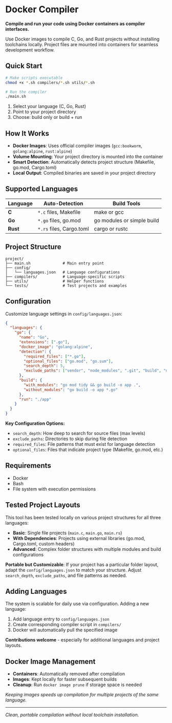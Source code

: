 # Docker Compiler

**Compile and run your code using Docker containers as compiler interfaces.**

Use Docker images to compile C, Go, and Rust projects without installing toolchains locally. Project files are mounted into containers for seamless development workflow.

## Quick Start

```bash
# Make scripts executable
chmod +x *.sh compilers/*.sh utils/*.sh

# Run the compiler
./main.sh
```

1. Select your language (C, Go, Rust)
2. Point to your project directory
3. Choose: build only or build + run

## How It Works

- **Docker Images**: Uses official compiler images (`gcc:bookworm`, `golang:alpine`, `rust:alpine`)
- **Volume Mounting**: Your project directory is mounted into the container
- **Smart Detection**: Automatically detects project structure (Makefile, go.mod, Cargo.toml)
- **Local Output**: Compiled binaries are saved in your project directory

## Supported Languages

| Language | Auto-Detection | Build Tools |
|----------|---------------|-------------|
| **C** | `*.c` files, Makefile | make or gcc |
| **Go** | `*.go` files, go.mod | go modules or simple build |
| **Rust** | `*.rs` files, Cargo.toml | cargo or rustc |

## Project Structure

```
project/
├── main.sh              # Main entry point
├── config/
│   └── languages.json   # Language configurations
├── compilers/           # Language-specific scripts
├── utils/               # Helper functions
└── tests/               # Test projects and examples
```

## Configuration

Customize language settings in `config/languages.json`:

```json
{
  "languages": {
    "go": {
      "name": "Go",
      "extensions": [".go"],
      "docker_image": "golang:alpine",
      "detection": {
        "required_files": ["*.go"],
        "optional_files": ["go.mod", "go.sum"],
        "search_depth": 5,
        "exclude_paths": ["vendor", "node_modules", ".git", "build", "dist"]
      },
      "build": {
        "with_modules": "go mod tidy && go build -o app .",
        "without_modules": "go build -o app *.go"
      },
      "run": "./app"
    }
  }
}
```

**Key Configuration Options:**
- `search_depth`: How deep to search for source files (max levels)
- `exclude_paths`: Directories to skip during file detection
- `required_files`: File patterns that must exist for language detection
- `optional_files`: Files that indicate project type (Makefile, go.mod, etc.)

## Requirements

- Docker
- Bash
- File system with execution permissions

## Tested Project Layouts

This tool has been tested locally on various project structures for all three languages:

- **Basic**: Single file projects (`main.c`, `main.go`, `main.rs`)
- **With Dependencies**: Projects using external libraries (go.mod, Cargo.toml, custom headers)
- **Advanced**: Complex folder structures with multiple modules and build configurations

**Portable but Customizable**: If your project has a particular folder layout, adapt the `config/languages.json` to match your structure. Adjust `search_depth`, `exclude_paths`, and file patterns as needed.

## Adding Languages

The system is scalable for daily use via configuration. Adding a new language:

1. Add language entry to `config/languages.json`
2. Create corresponding compiler script in `compilers/`
3. Docker will automatically pull the specified image

**Contributions welcome** - especially for additional languages and project layouts.

## Docker Image Management

- **Containers**: Automatically removed after compilation
- **Images**: Kept locally for faster subsequent builds
- **Cleanup**: Run `docker image prune` if storage space is needed

*Keeping images speeds up compilation for multiple projects of the same language.*

---

*Clean, portable compilation without local toolchain installation.*
